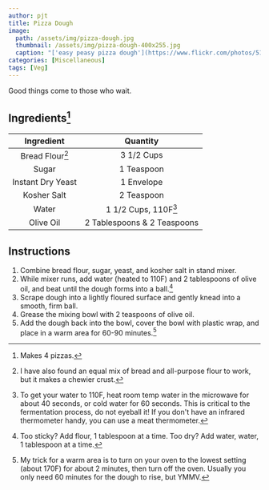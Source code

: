 ```yaml
---
author: pjt
title: Pizza Dough
image:
  path: /assets/img/pizza-dough.jpg
  thumbnail: /assets/img/pizza-dough-400x255.jpg
  caption: "['easy peasy pizza dough'](https://www.flickr.com/photos/51231869@N03/5964976210) by [cwisnieski](https://www.flickr.com/photos/51231869@N03) is licensed under [CC BY 2.0](https://creativecommons.org/licenses/by/2.0/?ref=ccsearch&atype=rich)"
categories: [Miscellaneous]
tags: [Veg]
---
```


Good things come to those who wait.

## Ingredients[^1]

| Ingredient | Quantity |
|:-:|:-:|
| Bread Flour[^2] | 3 1/2 Cups |
| Sugar | 1 Teaspoon |
| Instant Dry Yeast | 1 Envelope |
| Kosher Salt | 2 Teaspoon |
| Water | 1 1/2 Cups, 110F[^3] |
| Olive Oil | 2 Tablespoons & 2 Teaspoons |

## Instructions

1. Combine bread flour, sugar, yeast, and kosher salt in stand mixer. 
2. While mixer runs, add water (heated to 110F) and 2 tablespoons of olive oil, and beat until the dough forms into a ball.[^4]
3. Scrape dough into a lightly floured surface and gently knead into a smooth, firm ball.
4. Grease the mixing bowl with 2 teaspoons of olive oil.
5. Add the dough back into the bowl, cover the bowl with plastic wrap, and place in a warm area for 60-90 minutes.[^5]

[^1]: Makes 4 pizzas.
[^2]: I have also found an equal mix of bread and all-purpose flour to work, but it makes a chewier crust.
[^3]: To get your water to 110F, heat room temp water in the microwave for about 40 seconds, or cold water for 60 seconds. This is critical to the fermentation process, do not eyeball it! If you don't have an infrared thermometer handy, you can use a meat thermometer.
[^4]: Too sticky? Add flour, 1 tablespoon at a time. Too dry? Add water, water, 1 tablespoon at a time.
[^5]: My trick for a warm area is to turn on your oven to the lowest setting (about 170F) for about 2 minutes, then turn off the oven. Usually you only need 60 minutes for the dough to rise, but YMMV.
